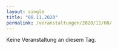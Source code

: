 ```yaml
---
layout: single
title: "08.11.2020"
permalink: /veranstaltungen/2020/11/08/
---
```


Keine Veranstaltung an diesem Tag.
